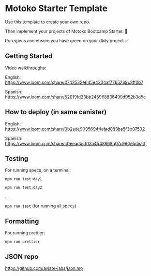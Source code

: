 # Motoko Starter Template

Use this template to create your own repo.

Then implement your projects of Motoko Bootcamp Starter. 💪

Run specs and ensure you have green on your daily project ✅

## Getting Started

Video walkthroughs:

English: https://www.loom.com/share/0743532e645e4334af7765239c8ff0b7

Spanish: https://www.loom.com/share/52019fd23bb245968836499d952b3d5c

## How to deploy (in same canister)

English: https://www.loom.com/share/0b2ade90056944afad083ba5f3b07532

Spanish: https://www.loom.com/share/c0eeadbc613a4548868507c990e5dea3

## Testing

For running specs, on a terminal:

`npm run test:day1`

`npm run test:day2`

...

`npm run test` (for running all specs)

## Formatting

For running prettier:

`npm run prettier`


## JSON repo

https://github.com/aviate-labs/json.mo

